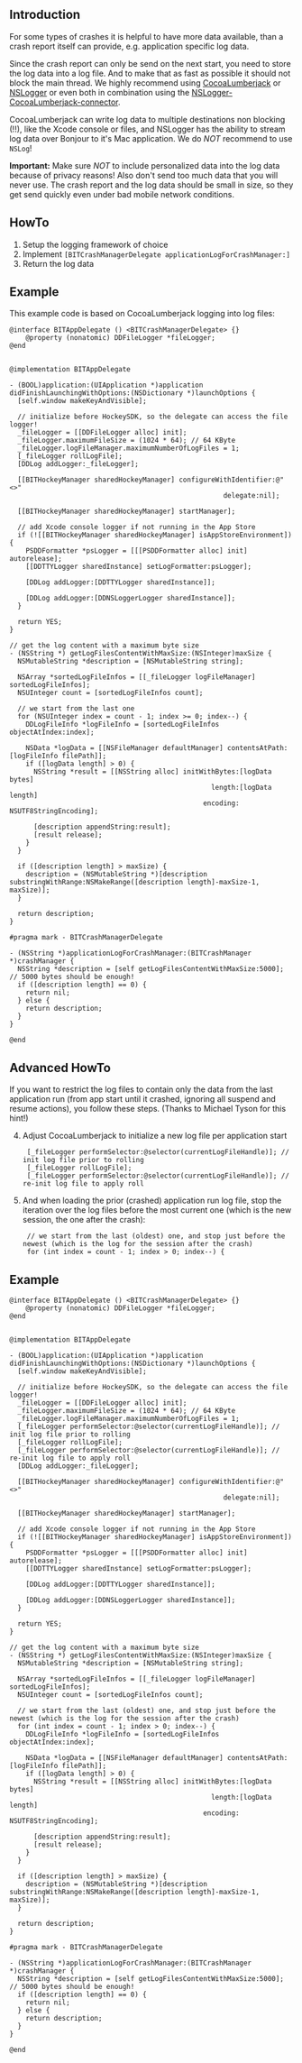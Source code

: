 ## Introduction

For some types of crashes it is helpful to have more data available, than a crash report itself can provide, e.g. application specific log data.

Since the crash report can only be send on the next start, you need to store the log data into a log file. And to make that as fast as possible it should not block the main thread. We highly recommend using [CocoaLumberjack](https://github.com/robbiehanson/CocoaLumberjack/) or [NSLogger](https://github.com/fpillet/NSLogger) or even both in combination using the [NSLogger-CocoaLumberjack-connector](https://github.com/steipete/NSLogger-CocoaLumberjack-connector).

CocoaLumberjack can write log data to multiple destinations non blocking (!!), like the Xcode console or files, and NSLogger has the ability to stream log data over Bonjour to it's Mac application. We do *NOT* recommend to use `NSLog`!

**Important:** Make sure *NOT* to include personalized data into the log data because of privacy reasons! Also don't send too much data that you will never use. The crash report and the log data should be small in size, so they get send quickly even under bad mobile network conditions.


## HowTo

1. Setup the logging framework of choice
2. Implement `[BITCrashManagerDelegate applicationLogForCrashManager:]`
3. Return the log data

## Example

This example code is based on CocoaLumberjack logging into log files:

	@interface BITAppDelegate () <BITCrashManagerDelegate> {}
		@property (nonatomic) DDFileLogger *fileLogger;
	@end
	
	
	@implementation BITAppDelegate
	
	- (BOOL)application:(UIApplication *)application didFinishLaunchingWithOptions:(NSDictionary *)launchOptions {
	  [self.window makeKeyAndVisible];

	  // initialize before HockeySDK, so the delegate can access the file logger!
	  _fileLogger = [[DDFileLogger alloc] init];
	  _fileLogger.maximumFileSize = (1024 * 64); // 64 KByte
	  _fileLogger.logFileManager.maximumNumberOfLogFiles = 1;
	  [_fileLogger rollLogFile];
	  [DDLog addLogger:_fileLogger];
	  
	  [[BITHockeyManager sharedHockeyManager] configureWithIdentifier:@"<>"
                                                         delegate:nil];
	  
	  [[BITHockeyManager sharedHockeyManager] startManager];
	  
	  // add Xcode console logger if not running in the App Store
	  if (![[BITHockeyManager sharedHockeyManager] isAppStoreEnvironment]) {
    	PSDDFormatter *psLogger = [[[PSDDFormatter alloc] init] autorelease];
    	[[DDTTYLogger sharedInstance] setLogFormatter:psLogger];
    
    	[DDLog addLogger:[DDTTYLogger sharedInstance]];
    
    	[DDLog addLogger:[DDNSLoggerLogger sharedInstance]];
      }
      
	  return YES;
	}
	
	// get the log content with a maximum byte size
	- (NSString *) getLogFilesContentWithMaxSize:(NSInteger)maxSize {
	  NSMutableString *description = [NSMutableString string];
	    
	  NSArray *sortedLogFileInfos = [[_fileLogger logFileManager] sortedLogFileInfos];
	  NSUInteger count = [sortedLogFileInfos count];
	  
	  // we start from the last one
	  for (NSUInteger index = count - 1; index >= 0; index--) {
	    DDLogFileInfo *logFileInfo = [sortedLogFileInfos objectAtIndex:index];
	    
	    NSData *logData = [[NSFileManager defaultManager] contentsAtPath:[logFileInfo filePath]];
	    if ([logData length] > 0) {
	      NSString *result = [[NSString alloc] initWithBytes:[logData bytes]
	                                                  length:[logData length]
	                                                encoding: NSUTF8StringEncoding];
	      
	      [description appendString:result];
	      [result release];
	    }
	  }
	  
	  if ([description length] > maxSize) {
	    description = (NSMutableString *)[description substringWithRange:NSMakeRange([description length]-maxSize-1, maxSize)]; 
	  }
	  
	  return description;
	}
	
	#pragma mark - BITCrashManagerDelegate
	
	- (NSString *)applicationLogForCrashManager:(BITCrashManager *)crashManager {
	  NSString *description = [self getLogFilesContentWithMaxSize:5000]; // 5000 bytes should be enough!
	  if ([description length] == 0) {
	    return nil;
	  } else {
	    return description;
	  }
	}
	
	@end


## Advanced HowTo

If you want to restrict the log files to contain only the data from the last application run (from app start until it crashed, ignoring all suspend and resume actions), you follow these steps. (Thanks to Michael Tyson for this hint!)

4. Adjust CocoaLumberjack to initialize a new log file per application start

        [_fileLogger performSelector:@selector(currentLogFileHandle)]; // init log file prior to rolling  
        [_fileLogger rollLogFile];  
        [_fileLogger performSelector:@selector(currentLogFileHandle)]; // re-init log file to apply roll

5. And when loading the prior (crashed) application run log file, stop the iteration over the log files before the most current one (which is the new session, the one after the crash):

        // we start from the last (oldest) one, and stop just before the newest (which is the log for the session after the crash)  
        for (int index = count - 1; index > 0; index--) {


## Example

    @interface BITAppDelegate () <BITCrashManagerDelegate> {}
        @property (nonatomic) DDFileLogger *fileLogger;
    @end
    
    
    @implementation BITAppDelegate
    
    - (BOOL)application:(UIApplication *)application didFinishLaunchingWithOptions:(NSDictionary *)launchOptions {
      [self.window makeKeyAndVisible];
    
      // initialize before HockeySDK, so the delegate can access the file logger!
      _fileLogger = [[DDFileLogger alloc] init];
      _fileLogger.maximumFileSize = (1024 * 64); // 64 KByte
      _fileLogger.logFileManager.maximumNumberOfLogFiles = 1;
      [_fileLogger performSelector:@selector(currentLogFileHandle)]; // init log file prior to rolling
      [_fileLogger rollLogFile];
      [_fileLogger performSelector:@selector(currentLogFileHandle)]; // re-init log file to apply roll
      [DDLog addLogger:_fileLogger];
    
      [[BITHockeyManager sharedHockeyManager] configureWithIdentifier:@"<>"
                                                         delegate:nil];
    
      [[BITHockeyManager sharedHockeyManager] startManager];
    
      // add Xcode console logger if not running in the App Store
      if (![[BITHockeyManager sharedHockeyManager] isAppStoreEnvironment]) {
        PSDDFormatter *psLogger = [[[PSDDFormatter alloc] init] autorelease];
        [[DDTTYLogger sharedInstance] setLogFormatter:psLogger];
    
        [DDLog addLogger:[DDTTYLogger sharedInstance]];
    
        [DDLog addLogger:[DDNSLoggerLogger sharedInstance]];
      }
    
      return YES;
    }
    
    // get the log content with a maximum byte size
    - (NSString *) getLogFilesContentWithMaxSize:(NSInteger)maxSize {
      NSMutableString *description = [NSMutableString string];
    
      NSArray *sortedLogFileInfos = [[_fileLogger logFileManager] sortedLogFileInfos];
      NSUInteger count = [sortedLogFileInfos count];
    
      // we start from the last (oldest) one, and stop just before the newest (which is the log for the session after the crash)
      for (int index = count - 1; index > 0; index--) {
        DDLogFileInfo *logFileInfo = [sortedLogFileInfos objectAtIndex:index];
    
        NSData *logData = [[NSFileManager defaultManager] contentsAtPath:[logFileInfo filePath]];
        if ([logData length] > 0) {
          NSString *result = [[NSString alloc] initWithBytes:[logData bytes]
                                                      length:[logData length]
                                                    encoding: NSUTF8StringEncoding];
    
          [description appendString:result];
          [result release];
        }
      }
    
      if ([description length] > maxSize) {
        description = (NSMutableString *)[description substringWithRange:NSMakeRange([description length]-maxSize-1, maxSize)]; 
      }
    
      return description;
    }
    
    #pragma mark - BITCrashManagerDelegate
    
    - (NSString *)applicationLogForCrashManager:(BITCrashManager *)crashManager {
      NSString *description = [self getLogFilesContentWithMaxSize:5000]; // 5000 bytes should be enough!
      if ([description length] == 0) {
        return nil;
      } else {
        return description;
      }
    }
    
    @end